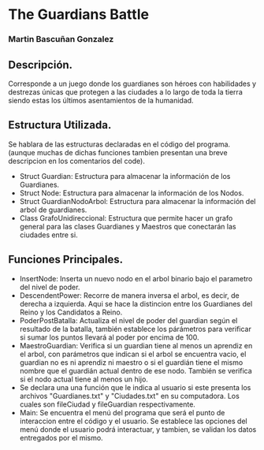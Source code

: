 # The Guardians Battle 
### Martin Bascuñan Gonzalez
## Descripción.
Corresponde a un juego donde los guardianes son héroes con habilidades y destrezas únicas que protegen a las ciudades a lo largo de toda la tierra siendo estas los últimos asentamientos de la humanidad.
## Estructura Utilizada.
Se hablara de las estructuras declaradas en el código del programa. (aunque muchas de dichas funciones tambien presentan una breve descripcion en los comentarios del code).
- Struct Guardian: Estructura para almacenar la información de los Guardianes.
- Struct Node: Estructura para almacenar la información de los Nodos.
- Struct GuardianNodoArbol: Estructura para almacenar la información del arbol de guardianes.
- Class GrafoUnidireccional: Estructura que permite hacer un grafo general para las clases Guardianes y Maestros que conectarán las ciudades entre si.
## Funciones Principales.
- InsertNode: Inserta un nuevo nodo en el arbol binario bajo el parametro del nivel de poder.
- DescendentPower: Recorre de manera inversa el arbol, es decir, de derecha a izquierda. Aqui se hace la distincion entre los Guardianes del Reino y los Candidatos a Reino.
- PoderPostBatalla: Actualiza el nivel de poder del guardian según el resultado de la batalla, también establece los párámetros para verificar si sumar los puntos llevará al poder por encima de 100.
- MaestroGuardian: Verifica si un guardian tiene al menos un aprendiz en el arbol, con parámetros que indican si el arbol se encuentra vacio, el guardian no es ni aprendiz ni maestro o si el guardián tiene el mismo nombre que el guardián actual dentro de ese nodo. También se verifica si el nodo actual tiene al menos un hijo.
- Se declara una una función que le indica al usuario si este presenta los archivos "Guardianes.txt" y "Ciudades.txt" en su computadora. Los cuales son fileCiudad y fileGuardian respectivamente.
- Main: Se encuentra el menú del programa que será el punto de interaccion entre el código y el usuario. Se establece las opciones del menú donde el usuario podrá interactuar, y tambien, se validan los datos entregados por el mismo.

